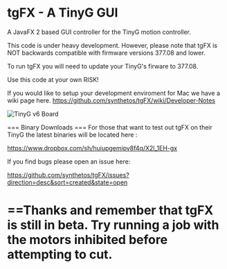 tgFX - A TinyG GUI
====
A JavaFX 2 based GUI controller for the TinyG motion controller.

This code is under heavy development.
However, please note that tgFX is NOT backwards compatible with firmware versions 377.08 and lower.

To run tgFX you will need to update your TinyG's firware to 377.08.

Use this code at your own RISK!

If you would like to setup your development enviroment for Mac we have a wiki page here.
https://github.com/synthetos/tgFX/wiki/Developer-Notes

![TinyG v6 Board](http://farm9.staticflickr.com/8247/8454110427_b09b5a622b_c.jpg)





=== Binary Downloads ===
For those that want to test out tgFX on their TinyG the latest binaries will be located here :

https://www.dropbox.com/sh/huiupgemipv8f4q/X2l_1EH-gx

If you find bugs please open an issue here:

https://github.com/synthetos/tgFX/issues?direction=desc&sort=created&state=open

==Thanks and remember that tgFX is still in beta. Try running a job with the motors inhibited before attempting to cut.
==
